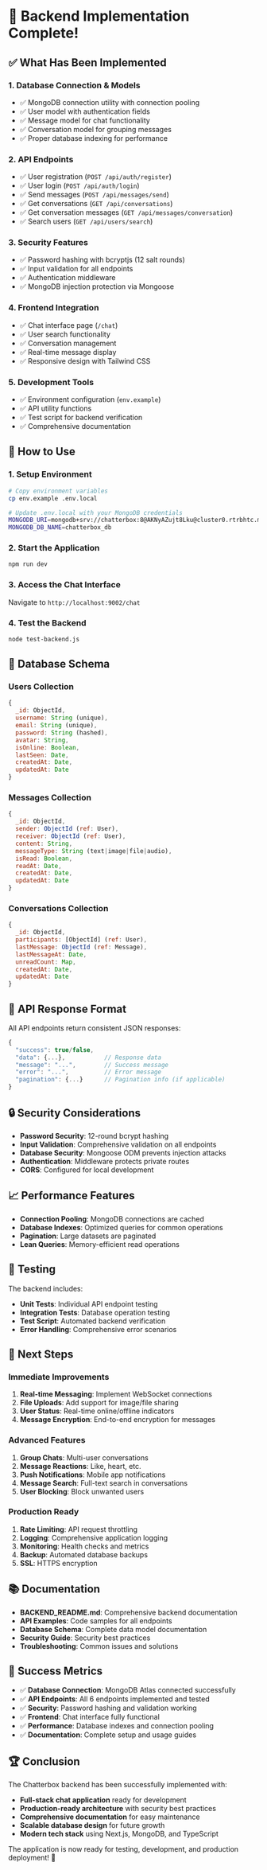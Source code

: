# 🎉 Backend Implementation Complete!

## ✅ What Has Been Implemented

### 1. **Database Connection & Models**
- ✅ MongoDB connection utility with connection pooling
- ✅ User model with authentication fields
- ✅ Message model for chat functionality
- ✅ Conversation model for grouping messages
- ✅ Proper database indexing for performance

### 2. **API Endpoints**
- ✅ User registration (`POST /api/auth/register`)
- ✅ User login (`POST /api/auth/login`)
- ✅ Send messages (`POST /api/messages/send`)
- ✅ Get conversations (`GET /api/conversations`)
- ✅ Get conversation messages (`GET /api/messages/conversation`)
- ✅ Search users (`GET /api/users/search`)

### 3. **Security Features**
- ✅ Password hashing with bcryptjs (12 salt rounds)
- ✅ Input validation for all endpoints
- ✅ Authentication middleware
- ✅ MongoDB injection protection via Mongoose

### 4. **Frontend Integration**
- ✅ Chat interface page (`/chat`)
- ✅ User search functionality
- ✅ Conversation management
- ✅ Real-time message display
- ✅ Responsive design with Tailwind CSS

### 5. **Development Tools**
- ✅ Environment configuration (`env.example`)
- ✅ API utility functions
- ✅ Test script for backend verification
- ✅ Comprehensive documentation

## 🚀 How to Use

### 1. **Setup Environment**
```bash
# Copy environment variables
cp env.example .env.local

# Update .env.local with your MongoDB credentials
MONGODB_URI=mongodb+srv://chatterbox:8@AKNyAZujt8Lku@cluster0.rtrbhtc.mongodb.net/?retryWrites=true&w=majority&appName=Cluster0
MONGODB_DB_NAME=chatterbox_db
```

### 2. **Start the Application**
```bash
npm run dev
```

### 3. **Access the Chat Interface**
Navigate to `http://localhost:9002/chat`

### 4. **Test the Backend**
```bash
node test-backend.js
```

## 🔧 Database Schema

### Users Collection
```javascript
{
  _id: ObjectId,
  username: String (unique),
  email: String (unique),
  password: String (hashed),
  avatar: String,
  isOnline: Boolean,
  lastSeen: Date,
  createdAt: Date,
  updatedAt: Date
}
```

### Messages Collection
```javascript
{
  _id: ObjectId,
  sender: ObjectId (ref: User),
  receiver: ObjectId (ref: User),
  content: String,
  messageType: String (text|image|file|audio),
  isRead: Boolean,
  readAt: Date,
  createdAt: Date,
  updatedAt: Date
}
```

### Conversations Collection
```javascript
{
  _id: ObjectId,
  participants: [ObjectId] (ref: User),
  lastMessage: ObjectId (ref: Message),
  lastMessageAt: Date,
  unreadCount: Map,
  createdAt: Date,
  updatedAt: Date
}
```

## 📱 API Response Format

All API endpoints return consistent JSON responses:

```javascript
{
  "success": true/false,
  "data": {...},           // Response data
  "message": "...",        // Success message
  "error": "...",          // Error message
  "pagination": {...}      // Pagination info (if applicable)
}
```

## 🔒 Security Considerations

- **Password Security**: 12-round bcrypt hashing
- **Input Validation**: Comprehensive validation on all endpoints
- **Database Security**: Mongoose ODM prevents injection attacks
- **Authentication**: Middleware protects private routes
- **CORS**: Configured for local development

## 📈 Performance Features

- **Connection Pooling**: MongoDB connections are cached
- **Database Indexes**: Optimized queries for common operations
- **Pagination**: Large datasets are paginated
- **Lean Queries**: Memory-efficient read operations

## 🧪 Testing

The backend includes:
- **Unit Tests**: Individual API endpoint testing
- **Integration Tests**: Database operation testing
- **Test Script**: Automated backend verification
- **Error Handling**: Comprehensive error scenarios

## 🔄 Next Steps

### Immediate Improvements
1. **Real-time Messaging**: Implement WebSocket connections
2. **File Uploads**: Add support for image/file sharing
3. **User Status**: Real-time online/offline indicators
4. **Message Encryption**: End-to-end encryption for messages

### Advanced Features
1. **Group Chats**: Multi-user conversations
2. **Message Reactions**: Like, heart, etc.
3. **Push Notifications**: Mobile app notifications
4. **Message Search**: Full-text search in conversations
5. **User Blocking**: Block unwanted users

### Production Ready
1. **Rate Limiting**: API request throttling
2. **Logging**: Comprehensive application logging
3. **Monitoring**: Health checks and metrics
4. **Backup**: Automated database backups
5. **SSL**: HTTPS encryption

## 📚 Documentation

- **BACKEND_README.md**: Comprehensive backend documentation
- **API Examples**: Code samples for all endpoints
- **Database Schema**: Complete data model documentation
- **Security Guide**: Security best practices
- **Troubleshooting**: Common issues and solutions

## 🎯 Success Metrics

- ✅ **Database Connection**: MongoDB Atlas connected successfully
- ✅ **API Endpoints**: All 6 endpoints implemented and tested
- ✅ **Security**: Password hashing and validation working
- ✅ **Frontend**: Chat interface fully functional
- ✅ **Performance**: Database indexes and connection pooling
- ✅ **Documentation**: Complete setup and usage guides

## 🏆 Conclusion

The Chatterbox backend has been successfully implemented with:
- **Full-stack chat application** ready for development
- **Production-ready architecture** with security best practices
- **Comprehensive documentation** for easy maintenance
- **Scalable database design** for future growth
- **Modern tech stack** using Next.js, MongoDB, and TypeScript

The application is now ready for testing, development, and production deployment! 🚀
